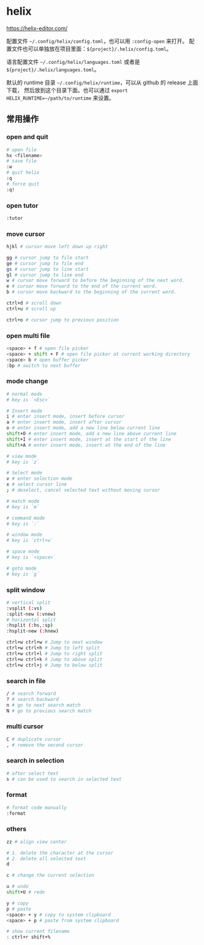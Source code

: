 # helix

<https://helix-editor.com/>

配置文件 `~/.config/helix/config.toml`，也可以用 `:config-open` 来打开。
配置文件也可以单独放在项目里面：`${project}/.helix/config.toml`。

语言配置文件 `~/.config/helix/languages.toml` 或者是 `${project}/.helix/languages.toml`。

默认的 runtime 目录 `~/.config/helix/runtime`，可以从 github 的 release 上面下载，
然后放到这个目录下面。也可以通过 `export HELIX_RUNTIME=~/path/to/runtime` 来设置。

## 常用操作

### open and quit

```sh
# open file
hx <filename>
# save file
:w
# quit helix
:q
# force quit
:q!
```

### open tutor

```sh
:tutor
```

### move cursor

```sh
hjkl # cursor move left down up right

gg # cursor jump to file start
ge # cursor jump to file end
gs # cursor jump to line start
gl # cursor jump to line end
w # cursor move forward to before the beginning of the next word.
e # cursor move forward to the end of the current word.
b # cursor move backward to the beginning of the current word.

ctrl+d # scroll down
ctrl+u # scroll up

ctrl+o # cursor jump to previous position
```

### open multi file

```sh
<space> + f # open file picker
<space> + shift + F # open file picker at current working directory
<space> b # open buffer picker
:bp # switch to next buffer
```

### mode change

```sh
# normal mode
# key is `<Esc>`

# Insert mode
i # enter insert mode, insert before cursor
a # enter insert mode, insert after cursor
o # enter insert mode, add a new line below current line
shift+O # enter insert mode, add a new line above current line
shift+I # enter insert mode, insert at the start of the line
shift+A # enter insert mode, insert at the end of the line

# view mode
# key is `z`

# Select mode
v # enter selection mode
x # select cursor line
; # deselect, cancel selected text without moving cursor

# match mode
# key is `m`

# command mode
# key is `:`

# window mode
# key is `ctrl+w`

# space mode
# key is `<space>`

# goto mode
# key is `g`
```

### split window

```sh
# vertical split
:vsplit (:vs)
:split-new (:vnew)
# horizontal split
:hsplit (:hs,:sp)
:hsplit-new (:hnew)

ctrl+w ctrl+w # Jump to next window
ctrl+w ctrl+h # Jump to left split
ctrl+w ctrl+l # Jump to right split
ctrl+w ctrl+k # Jump to above split
ctrl+w ctrl+j # Jump to below split
```

### search in file

```sh
/ # search forward
? # search backward
n # go to next search match
N # go to previous search match
```

### multi cursor

```sh
C # duplicate cursor
, # remove the second cursor
```

### search in selection

```sh
# after select text
s # can be used to search in selected text
```

### format

```sh
# format code manually
:format
```

### others

```sh
zz # align view center

# 1. delete the character at the cursor
# 2. delete all selected text
d 

c # change the current selection

u # undo
shift+U # redo

y # copy
p # paste
<space> + y # copy to system clipboard
<space> + p # paste from system clipboard

# show current filename
: ctrl+r shift+%
```

